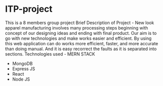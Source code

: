 # ITP-project
This is a 8 members group project
Brief Description of Project - New look apparel manufacturing involves many processing steps beginning with concept of our designing ideas and ending with final product. Our aim is to go with new technologies and make works easier and efficient. By using this web application can do works more efficient, faster, and more accurate than doing manual. And it is easy recorrect the faults as it is separated into sections.
Technologies used - MERN STACK
- MongoDB
- Express JS
- React
- Node JS
